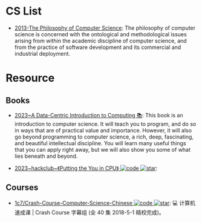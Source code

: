 # CS List

- [2013-The Philosophy of Computer Science](https://plato.stanford.edu/entries/computer-science): The philosophy of computer science is concerned with the ontological and methodological issues arising from within the academic discipline of computer science, and from the practice of software development and its commercial and industrial deployment.

# Resource

## Books

- [2023~A Data-Centric Introduction to Computing 📚](https://dcic-world.org/2023-02-21/index.html): This book is an introduction to computer science. It will teach you to program, and do so in ways that are of practical value and importance. However, it will also go beyond programming to computer science, a rich, deep, fascinating, and beautiful intellectual discipline. You will learn many useful things that you can apply right away, but we will also show you some of what lies beneath and beyond.

- [2023~hackclub~《Putting the You in CPU》 ![code](https://ng-tech.icu/assets/code.svg) ![star](https://img.shields.io/github/stars/hackclub/putting-the-you-in-cpu)](https://github.com/hackclub/putting-the-you-in-cpu):

## Courses

- [1c7/Crash-Course-Computer-Science-Chinese ![code](https://ng-tech.icu/assets/code.svg) ![star](https://img.shields.io/github/stars/1c7/Crash-Course-Computer-Science-Chinese)](https://github.com/1c7/Crash-Course-Computer-Science-Chinese): 💻 计算机速成课 | Crash Course 字幕组 (全 40 集 2018-5-1 精校完成)。
